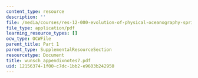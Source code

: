 ```yaml
---
content_type: resource
description: ''
file: /media/courses/res-12-000-evolution-of-physical-oceanography-spring-2007/121563741f00c7dc1bb2e9603b242950_wunsch_appendixnotes7.pdf
file_type: application/pdf
learning_resource_types: []
ocw_type: OCWFile
parent_title: Part 1
parent_type: SupplementalResourceSection
resourcetype: Document
title: wunsch_appendixnotes7.pdf
uid: 12156374-1f00-c7dc-1bb2-e9603b242950
---
```

